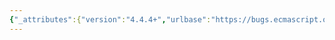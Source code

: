 ```yaml
---
{"_attributes":{"version":"4.4.4+","urlbase":"https://bugs.ecmascript.org/","maintainer":"dherman@mozilla.com"},"bug":{"bug_id":2914,"creation_ts":"2014-05-28 12:00:00 -0700","short_desc":"Object.getOwnPropertyDescriptor/FromPropertyDescriptor returns object with undefined slots","delta_ts":"2014-07-12 09:25:18 -0700","product":"Draft for 6th Edition","component":"technical issue","version":"Rev 25: May 22, 2014 Draft","rep_platform":"All","op_sys":"All","bug_status":"RESOLVED","resolution":"INVALID","priority":"Normal","bug_severity":"enhancement","everconfirmed":true,"reporter":{"uid":"toshok","name":"Chris Toshok"},"assigned_to":{"uid":"allen","name":"Allen Wirfs-Brock"},"cc":"andrebargull","long_desc":[{"commentid":8663,"comment_count":0,"who":{"uid":"toshok","name":"Chris Toshok"},"bug_when":"2014-05-28 12:00:45 -0700","thetext":"My current implementation of the ES6 method FromPropertyDescriptor causes this test to print \"undefined\"\n\n  var a = {};\n  Object.defineProperty (a, \"c\", { value: 10 });\n  var desc = Object.getOwnPropertyDescriptor(a, \"c\");\n  console.log (desc.writable);\n\nThis appears to be in line with the spec, specifically 6.2.4.4 step 6a.\n\nBoth v8 and spidermonkey (in FF nightly) print \"false\"\n\nES5's text is similar (8.10.4 step 3b):\n\nb. Call the [[DefineOwnProperty]] internal method of obj with arguments \"writable\", Property Descriptor \n{[[Value]]: Desc.[[Writable]], [[Writable]]: true, [[Enumerable]]: true, [[Configurable]]: true}, and false. \n\nIt's missing the \"does the descriptor have a [[Writable]] field\" check, but it copies over whatever the value is, so I would expect this should copy over undefined.\n\nMaybe the \"Desc.[[Writable]]\" load coerces the value to a boolean in both v8 and SM?"},{"commentid":8664,"comment_count":1,"who":{"uid":"andrebargull","name":"André Bargull"},"bug_when":"2014-05-28 13:12:32 -0700","thetext":"`Object.defineProperty()` calls 9.1.6.3 ValidateAndApplyPropertyDescriptor(O, P, extensible, Desc, current), and in 9.1.6.3, step 2.c.i is of interest:\n>  If the value of an attribute field of Desc is absent, the attribute of\n>  the newly created property is set to its default value.\n\nSo `Object.defineProperty(a, \"c\", { value: 10 })` is exactly equivalent to `Object.defineProperty(a, \"c\", { value: 10, writable: false, enumerable: false, configurable: false })` in that context. See 6.1.7.1 Property Attributes, Table 4 \"Default Attribute Values\" for the defaults."}]}}
---
```

